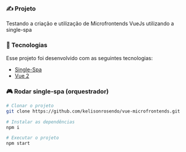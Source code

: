 ### ✍ Projeto

Testando a criação e utilização de Microfrontends VueJs utilizando a single-spa

### 🚀 Tecnologias

Esse projeto foi desenvolvido com as seguintes tecnologias:

- [Single-Spa](https://single-spa.js.org/)
- [Vue 2](https://v2.vuejs.org/)

### 🎮 Rodar single-spa (orquestrador)

```bash
# Clonar o projeto
git clone https://github.com/kelisonrosendo/vue-microfrontends.git

# Instalar as dependências
npm i

# Executar o projeto
npm start
```